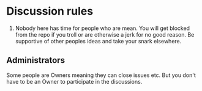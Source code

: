 # Discussion rules

1. Nobody here has time for people who are mean. You will get blocked from the repo if you troll or are otherwise a jerk for no good reason. Be supportive of other peoples ideas and take your snark elsewhere.

## Administrators

Some people are Owners meaning they can close issues etc. But you don't have to be an Owner to participate in the discussions.